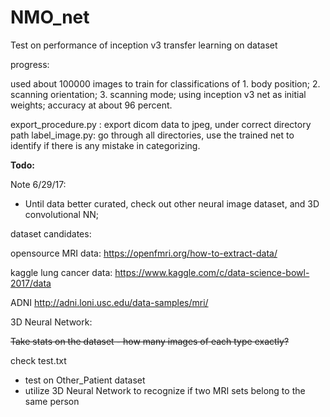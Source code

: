 # NMO_net
Test on performance of inception v3 transfer learning on dataset

progress:

used about 100000 images to train for classifications of 1. body position; 2. scanning orientation; 3. scanning mode; using inception v3 net as initial weights; accuracy at about 96 percent.


export_procedure.py : export dicom data to jpeg, under correct directory path
label_image.py: go through all directories, use the trained net to identify if there is any mistake in categorizing. 



**Todo:**

Note 6/29/17:
- Until data better curated, check out other neural image dataset, and 3D convolutional NN; 

dataset candidates:

opensource MRI data:
https://openfmri.org/how-to-extract-data/

kaggle lung cancer data:
https://www.kaggle.com/c/data-science-bowl-2017/data

ADNI
http://adni.loni.usc.edu/data-samples/mri/

3D Neural Network:




~~Take stats on the dataset - how many images of each type exactly?~~

check test.txt

- test on Other_Patient dataset
- utilize 3D Neural Network to recognize if two MRI sets belong to the same person
